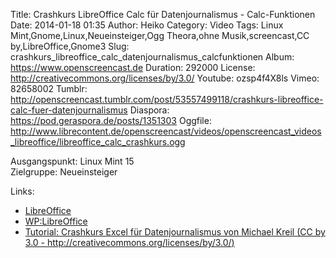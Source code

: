 Title: Crashkurs LibreOffice Calc für Datenjournalismus - Calc-Funktionen
Date: 2014-01-18 01:35
Author: Heiko
Category: Video
Tags: Linux Mint,Gnome,Linux,Neueinsteiger,Ogg Theora,ohne Musik,screencast,CC by,LibreOffice,Gnome3
Slug: crashkurs_libreoffice_calc_datenjournalismus_calcfunktionen
Album: https://www.openscreencast.de
Duration: 292000
License: http://creativecommons.org/licenses/by/3.0/
Youtube: ozsp4f4X8ls
Vimeo: 82658002
Tumblr: http://openscreencast.tumblr.com/post/53557499118/crashkurs-libreoffice-calc-fuer-datenjournalismus
Diaspora: https://pod.geraspora.de/posts/1351303
Oggfile: http://www.librecontent.de/openscreencast/videos/openscreencast_videos_libreoffice/libreoffice_calc_crashkurs.ogg

Ausgangspunkt: Linux Mint 15  
Zielgruppe: Neueinsteiger  

Links:

  * [LibreOffice](http://de.libreoffice.org/hilfe-kontakt/handbuecher/ "Link zu LibreOffice" )
  * [WP:LibreOffice](http://de.wikipedia.org/wiki/Libreoffice "LibreOffice" )
  * [Tutorial: Crashkurs Excel für Datenjournalismus von Michael Kreil (CC by 3.0 - http://creativecommons.org/licenses/by/3.0/)](http://www.opendatacity.de/tutorial-crashkurs-excel-fur-datenjournalismus/ "opendatacity.de" )

